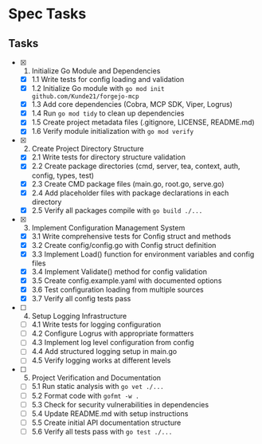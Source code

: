 # Spec Tasks

## Tasks

- [x] 1. Initialize Go Module and Dependencies
  - [x] 1.1 Write tests for config loading and validation
  - [x] 1.2 Initialize Go module with `go mod init github.com/Kunde21/forgejo-mcp`
  - [x] 1.3 Add core dependencies (Cobra, MCP SDK, Viper, Logrus)
  - [x] 1.4 Run `go mod tidy` to clean up dependencies
  - [x] 1.5 Create project metadata files (.gitignore, LICENSE, README.md)
  - [x] 1.6 Verify module initialization with `go mod verify`

- [x] 2. Create Project Directory Structure
  - [x] 2.1 Write tests for directory structure validation
  - [x] 2.2 Create package directories (cmd, server, tea, context, auth, config, types, test)
  - [x] 2.3 Create CMD package files (main.go, root.go, serve.go)
  - [x] 2.4 Add placeholder files with package declarations in each directory
  - [x] 2.5 Verify all packages compile with `go build ./...`

- [x] 3. Implement Configuration Management System
  - [x] 3.1 Write comprehensive tests for Config struct and methods
  - [x] 3.2 Create config/config.go with Config struct definition
  - [x] 3.3 Implement Load() function for environment variables and config files
  - [x] 3.4 Implement Validate() method for config validation
  - [x] 3.5 Create config.example.yaml with documented options
  - [x] 3.6 Test configuration loading from multiple sources
  - [x] 3.7 Verify all config tests pass

- [ ] 4. Setup Logging Infrastructure
  - [ ] 4.1 Write tests for logging configuration
  - [ ] 4.2 Configure Logrus with appropriate formatters
  - [ ] 4.3 Implement log level configuration from config
  - [ ] 4.4 Add structured logging setup in main.go
  - [ ] 4.5 Verify logging works at different levels

- [ ] 5. Project Verification and Documentation
  - [ ] 5.1 Run static analysis with `go vet ./...`
  - [ ] 5.2 Format code with `gofmt -w .`
  - [ ] 5.3 Check for security vulnerabilities in dependencies
  - [ ] 5.4 Update README.md with setup instructions
  - [ ] 5.5 Create initial API documentation structure
  - [ ] 5.6 Verify all tests pass with `go test ./...`
